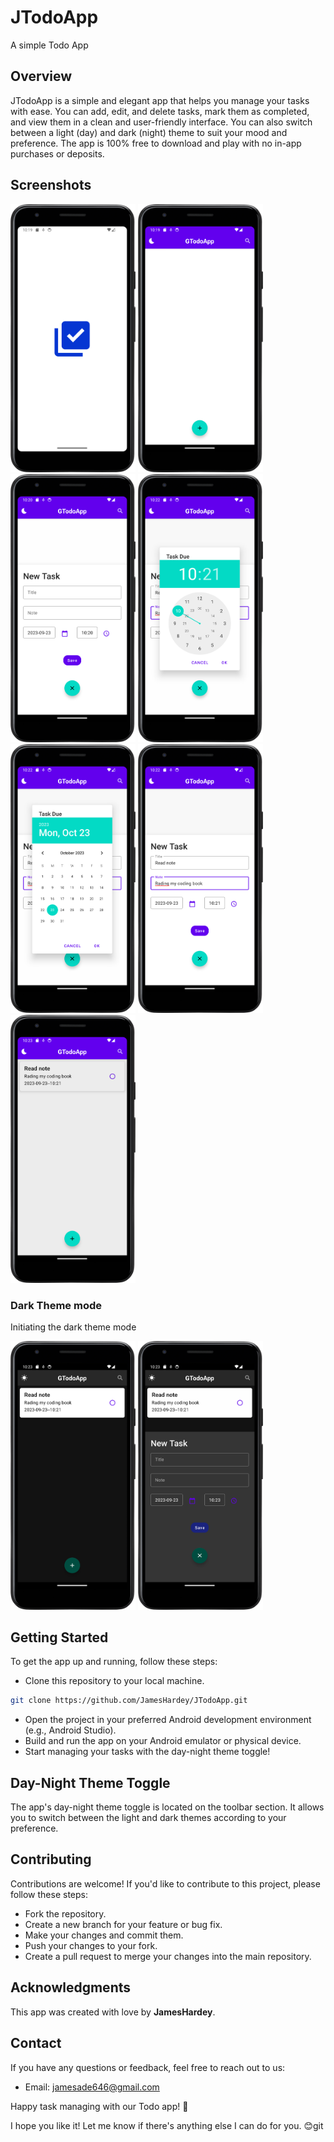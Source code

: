 # JTodoApp
A simple Todo App

## Overview
JTodoApp is a simple and elegant app that helps you manage your tasks with ease. You can add, edit, and delete tasks, mark them as completed, and view them in a clean and user-friendly interface. You can also switch between a light (day) and dark (night) theme to suit your mood and preference. The app is 100% free to download and play with no in-app purchases or deposits.

## Screenshots
<img src="screenshots/Screenshot_20230923_101941.png" width="200"/>
<img src="screenshots/Screenshot_20230923_102003.png" width="200"/>
<img src="screenshots/Screenshot_20230923_102040.png" width="200"/>
<img src="screenshots/Screenshot_20230923_102251.png" width="200"/>
<img src="screenshots/Screenshot_20230923_102257.png" width="200"/>
<img src="screenshots/Screenshot_20230923_102302.png" width="200"/>
<img src="screenshots/Screenshot_20230923_102325.png" width="200"/>

### Dark Theme mode

Initiating the dark theme mode
<div></div>
<img src="screenshots/Screenshot_20230923_102347.png" width="200"/>
<img src="screenshots/Screenshot_20230923_102402.png" width="200"/>

## Getting Started
To get the app up and running, follow these steps:

- Clone this repository to your local machine.

```bash
git clone https://github.com/JamesHardey/JTodoApp.git
```

- Open the project in your preferred Android development environment (e.g., Android Studio).
- Build and run the app on your Android emulator or physical device.
- Start managing your tasks with the day-night theme toggle!

## Day-Night Theme Toggle
The app's day-night theme toggle is located on the toolbar section. It allows you to switch between the light and dark themes according to your preference.

## Contributing
Contributions are welcome! If you'd like to contribute to this project, please follow these steps:

- Fork the repository.
- Create a new branch for your feature or bug fix.
- Make your changes and commit them.
- Push your changes to your fork.
- Create a pull request to merge your changes into the main repository.

[//]: # (## License)

[//]: # (This project is licensed under the MIT License.)

## Acknowledgments
This app was created with love by **JamesHardey**.

## Contact
If you have any questions or feedback, feel free to reach out to us:

- Email: jamesade646@gmail.com

Happy task managing with our Todo app! 🚀

I hope you like it! Let me know if there's anything else I can do for you. 😊git